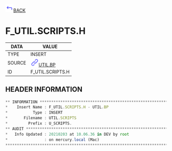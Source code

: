 <img src="../.resources/themes/unicons-line-6563ff/corner-up-left-alt.svg" alt="BACK" width="25" />[BACK](../DOCS/UTIL.BP.md)  
# F_UTIL.SCRIPTS.H  
|DATA|VALUE|
| --- | --- |
|TYPE|INSERT|
|SOURCE|<img src="../.resources/themes/unicons-line-6563ff/link.svg" alt="UTIL.BP" width="25" />[UTIL.BP](../DOCS/UTIL.BP.md)|
|ID|F_UTIL.SCRIPTS.H|
    
    
## HEADER INFORMATION  
```javascript
** INFORMATION ****************************************************************
*    Insert Name : F_UTIL.SCRIPTS.H - UTIL.BP
*           Type : INSERT
*       Filename : UTIL.SCRIPTS
*         Prefix : U_SCRIPTS.
** AUDIT **********************************************************************
*   Info Updated : 20210203 at 10.06.36 in DEV by root
*                : on mercury.local (Mac)
*******************************************************************************
```
